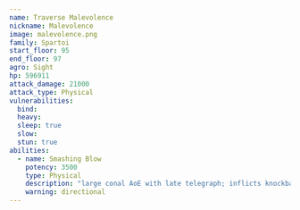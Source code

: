 ```yaml
---
name: Traverse Malevolence
nickname: Malevolence
image: malevolence.png
family: Spartoi
start_floor: 95
end_floor: 97
agro: Sight
hp: 596911
attack_damage: 21000
attack_type: Physical
vulnerabilities:
  bind: 
  heavy: 
  sleep: true
  slow: 
  stun: true
abilities:
  - name: Smashing Blow
    potency: 3500
    type: Physical
    description: "large conal AoE with late telegraph; inflicts knockback"
    warning: directional
---
```

